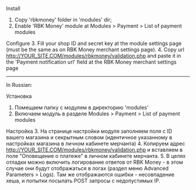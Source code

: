 Install
1. Copy 'rbkmoney' folder in 'modules' dir;
2. Enable 'RBK Money' module at Modules > Payment > List of payment modules

Configure
3. Fill your shop ID and secret key at the module settings page (must be the same as on RBK Money merchant settings page).
4. Copy url http://YOUR_SITE.COM/modules/rbkmoney/validation.php and paste it in the 'Payment notification url' field  at the RBK Money merchant settings page

------------------------------------
In Russian:

Установка
1. Помещаем папку с модулем в директорию 'modules'
2. Включаем модуль в разделе Modules > Payment > List of payment modules

Настройка
3. На странице настройки модуля заполняем поля с ID вашего магазина и секрытным словом (идентичное указанному в настройках магазина в личном кабинете мерчанта)
4. Копируем адрес http://YOUR_SITE.COM/modules/rbkmoney/validation.php и вставляем в поле "Оповещение о платеже" в личном кабинете мерчанта.
5. В целях отладки можно включить логирование ответов от RBK Money - в этом случае они будут отображаться в логах (раздел меню Advanced Parameters > Logs). Там же отображаются ошибки - несовпадение хеша, и попытки посылать POST запросы с недопустимых IP.
